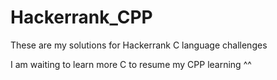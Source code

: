 # Hackerrank_CPP
These are my solutions for Hackerrank C language challenges

I am waiting to learn more C to resume my CPP learning ^^
